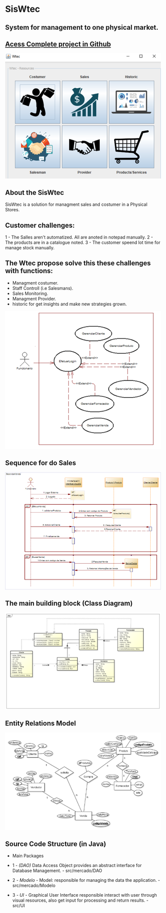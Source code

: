 # SisWtec
## System for management to one physical market.
## [Acess Complete project in Github](https://github.com/pablomelo-inf/Wtec)
 

![image info](./project/main.png)




## About the SisWtec
SisWtec is a solution for managment sales and costumer in a Physical Stores.
## Customer challenges:
1 - The Salles aren't automatized. All are anoted in notepad manually.
2 - The products are in a catalogue noted.
3 - The customer speend lot time for manage stock manually.

## The Wtec propose solve this these challenges with functions:
* Managment costumer.
* Staff Controll (i.e Salesmans).
* Sales Monitoring.
* Managment Provider.
* historic for get insights and make new strategies grown.

![image info](./project/useCaseDiagram.png)

## Sequence for do Sales

![image info](./project/sequenceDiagramForSales.png)

## The main building block (Class Diagram)

![image info](./project/classDiagram.png)

## Entity Relations Model 

![image info](./project/RelacionEntityDiagram.png)

## Source Code Structure (in Java)
- Main Packages
- 1 - *(DAO)* Data Access Object 
       provides an abstract interface for Database Management.
       - src/mercado/DAO
       
- 2 -  *Modelo* - Model:
       responsible for managing the data the application.
       - src/mercado/Modelo
       
- 3 -  *UI* - Graphical User Interface
       responsible interact with user through visual resources, also get input for processing and return results.
       - src/UI


